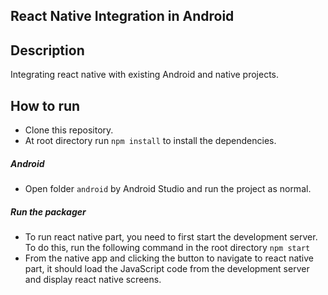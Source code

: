 ## React Native Integration in Android

## Description
Integrating react native with existing Android and native projects.

## How to run
* Clone this repository.
* At root directory run `npm install` to install the dependencies.
##### Android
* Open folder `android` by Android Studio and run the project as normal.
##### Run the packager
* To run react native part, you need to first start the development server. To do this, run the following command in the root directory `npm start`
* From the  native app and clicking the button to navigate to react native part, it should load the JavaScript code from the development server and display react native screens.

